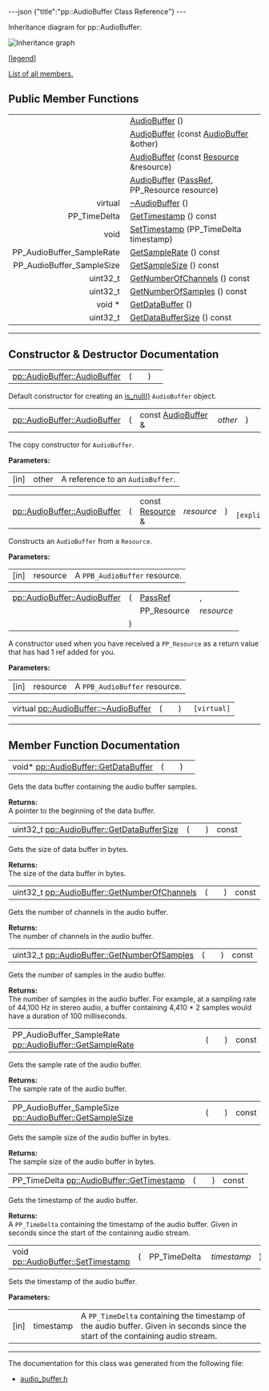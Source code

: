 ---json {"title":"pp::AudioBuffer Class Reference"} ---

Inheritance diagram for pp::AudioBuffer:

![Inheritance graph](/docs/native-client/pepper_beta/cpp/classpp_1_1_audio_buffer__inherit__graph.png)

<span class="legend">\[[legend](/docs/native-client/pepper_beta/cpp/graph_legend/)\]</span>

[List of all members.](/docs/native-client/pepper_beta/cpp/classpp_1_1_audio_buffer-members/)

Public Member Functions
-----------------------

<table><tbody><tr class="odd"><td style="text-align: right;"> </td><td><a href="/docs/native-client/pepper_beta/cpp/classpp_1_1_audio_buffer#ae5a21e1df405d530d9280de36791dbbf" class="el">AudioBuffer</a> ()</td></tr><tr class="even"><td style="text-align: right;"> </td><td><a href="/docs/native-client/pepper_beta/cpp/classpp_1_1_audio_buffer#a8f51aeb6d98ff9d926ee1e2fcee4f712" class="el">AudioBuffer</a> (const <a href="/docs/native-client/pepper_beta/cpp/classpp_1_1_audio_buffer/" class="el">AudioBuffer</a> &amp;other)</td></tr><tr class="odd"><td style="text-align: right;"> </td><td><a href="/docs/native-client/pepper_beta/cpp/classpp_1_1_audio_buffer#a96db6e6a05eb834ed8b04ef8c3f6647a" class="el">AudioBuffer</a> (const <a href="/docs/native-client/pepper_beta/cpp/classpp_1_1_resource/" class="el">Resource</a> &amp;resource)</td></tr><tr class="even"><td style="text-align: right;"> </td><td><a href="/docs/native-client/pepper_beta/cpp/classpp_1_1_audio_buffer#ad80595164aba1e9fbe1ccc71793c48f9" class="el">AudioBuffer</a> (<a href="/docs/native-client/pepper_beta/cpp/namespacepp#a339083c1beec620267bf8b3c55decaa5" class="el">PassRef</a>, PP_Resource resource)</td></tr><tr class="odd"><td style="text-align: right;">virtual </td><td><a href="/docs/native-client/pepper_beta/cpp/classpp_1_1_audio_buffer#aa47da494df014dd6dba16053f914ce34" class="el">~AudioBuffer</a> ()</td></tr><tr class="even"><td style="text-align: right;">PP_TimeDelta </td><td><a href="/docs/native-client/pepper_beta/cpp/classpp_1_1_audio_buffer#a08f55c4a972677114bb0c0e1ceb13661" class="el">GetTimestamp</a> () const</td></tr><tr class="odd"><td style="text-align: right;">void </td><td><a href="/docs/native-client/pepper_beta/cpp/classpp_1_1_audio_buffer#a2882ec7147f4efddf3cefc6378f11f78" class="el">SetTimestamp</a> (PP_TimeDelta timestamp)</td></tr><tr class="even"><td style="text-align: right;">PP_AudioBuffer_SampleRate </td><td><a href="/docs/native-client/pepper_beta/cpp/classpp_1_1_audio_buffer#a650c3a1abc424e21fa56997c9d55b76f" class="el">GetSampleRate</a> () const</td></tr><tr class="odd"><td style="text-align: right;">PP_AudioBuffer_SampleSize </td><td><a href="/docs/native-client/pepper_beta/cpp/classpp_1_1_audio_buffer#ac3846435b70b49392dec120716e0cfd5" class="el">GetSampleSize</a> () const</td></tr><tr class="even"><td style="text-align: right;">uint32_t </td><td><a href="/docs/native-client/pepper_beta/cpp/classpp_1_1_audio_buffer#a3061bf5fc031ad6854d2b06ef6f6736a" class="el">GetNumberOfChannels</a> () const</td></tr><tr class="odd"><td style="text-align: right;">uint32_t </td><td><a href="/docs/native-client/pepper_beta/cpp/classpp_1_1_audio_buffer#ad588d83a59d151fb8448ea59f6f9039e" class="el">GetNumberOfSamples</a> () const</td></tr><tr class="even"><td style="text-align: right;">void * </td><td><a href="/docs/native-client/pepper_beta/cpp/classpp_1_1_audio_buffer#aad0cdf64f6fc99ebbad26725ba17df65" class="el">GetDataBuffer</a> ()</td></tr><tr class="odd"><td style="text-align: right;">uint32_t </td><td><a href="/docs/native-client/pepper_beta/cpp/classpp_1_1_audio_buffer#a5548630a163439b2c811ab40d7cd64a0" class="el">GetDataBufferSize</a> () const</td></tr></tbody></table>

------------------------------------------------------------------------

Constructor & Destructor Documentation
--------------------------------------

<span id="ae5a21e1df405d530d9280de36791dbbf" class="anchor" style="margin: 0;"></span>

<table><tbody><tr class="odd"><td><a href="/docs/native-client/pepper_beta/cpp/classpp_1_1_audio_buffer#ae5a21e1df405d530d9280de36791dbbf" class="el">pp::AudioBuffer::AudioBuffer</a></td><td>(</td><td></td><td>)</td><td></td></tr></tbody></table>

Default constructor for creating an <a href="/docs/native-client/pepper_beta/cpp/classpp_1_1_resource#a859068e34cdc2dc0b78754c255323aa9" class="el" title="This functions determines if this resource is invalid or uninitialized.">is_null()</a> `AudioBuffer` object.

<span id="a8f51aeb6d98ff9d926ee1e2fcee4f712" class="anchor" style="margin: 0;"></span>

<table><tbody><tr class="odd"><td><a href="/docs/native-client/pepper_beta/cpp/classpp_1_1_audio_buffer#ae5a21e1df405d530d9280de36791dbbf" class="el">pp::AudioBuffer::AudioBuffer</a></td><td>(</td><td>const <a href="/docs/native-client/pepper_beta/cpp/classpp_1_1_audio_buffer/" class="el">AudioBuffer</a> &amp; </td><td><em>other</em></td><td>)</td><td></td></tr></tbody></table>

The copy constructor for `AudioBuffer`.

**Parameters:**  
<table><tbody><tr class="odd"><td>[in]</td><td>other</td><td>A reference to an <code>AudioBuffer</code>.</td></tr></tbody></table>

<span id="a96db6e6a05eb834ed8b04ef8c3f6647a" class="anchor" style="margin: 0;"></span>

<table><tbody><tr class="odd"><td><a href="/docs/native-client/pepper_beta/cpp/classpp_1_1_audio_buffer#ae5a21e1df405d530d9280de36791dbbf" class="el">pp::AudioBuffer::AudioBuffer</a></td><td>(</td><td>const <a href="/docs/native-client/pepper_beta/cpp/classpp_1_1_resource/" class="el">Resource</a> &amp; </td><td><em>resource</em></td><td>)</td><td><code> [explicit]</code></td></tr></tbody></table>

Constructs an `AudioBuffer` from a `Resource`.

**Parameters:**  
<table><tbody><tr class="odd"><td>[in]</td><td>resource</td><td>A <code>PPB_AudioBuffer</code> resource.</td></tr></tbody></table>

<span id="ad80595164aba1e9fbe1ccc71793c48f9" class="anchor" style="margin: 0;"></span>

<table><tbody><tr class="odd"><td><a href="/docs/native-client/pepper_beta/cpp/classpp_1_1_audio_buffer#ae5a21e1df405d530d9280de36791dbbf" class="el">pp::AudioBuffer::AudioBuffer</a></td><td>(</td><td><a href="/docs/native-client/pepper_beta/cpp/namespacepp#a339083c1beec620267bf8b3c55decaa5" class="el">PassRef</a> </td><td>,</td></tr><tr class="even"><td></td><td></td><td>PP_Resource </td><td><em>resource</em> </td></tr><tr class="odd"><td></td><td>)</td><td></td><td></td></tr></tbody></table>

A constructor used when you have received a `PP_Resource` as a return value that has had 1 ref added for you.

**Parameters:**  
<table><tbody><tr class="odd"><td>[in]</td><td>resource</td><td>A <code>PPB_AudioBuffer</code> resource.</td></tr></tbody></table>

<span id="aa47da494df014dd6dba16053f914ce34" class="anchor" style="margin: 0;"></span>

<table><tbody><tr class="odd"><td>virtual <a href="/docs/native-client/pepper_beta/cpp/classpp_1_1_audio_buffer#aa47da494df014dd6dba16053f914ce34" class="el">pp::AudioBuffer::~AudioBuffer</a></td><td>(</td><td></td><td>)</td><td><code> [virtual]</code></td></tr></tbody></table>

------------------------------------------------------------------------

Member Function Documentation
-----------------------------

<span id="aad0cdf64f6fc99ebbad26725ba17df65" class="anchor" style="margin: 0;"></span>

<table><tbody><tr class="odd"><td>void* <a href="/docs/native-client/pepper_beta/cpp/classpp_1_1_audio_buffer#aad0cdf64f6fc99ebbad26725ba17df65" class="el">pp::AudioBuffer::GetDataBuffer</a></td><td>(</td><td></td><td>)</td><td></td></tr></tbody></table>

Gets the data buffer containing the audio buffer samples.

**Returns:**  
A pointer to the beginning of the data buffer.

<span id="a5548630a163439b2c811ab40d7cd64a0" class="anchor" style="margin: 0;"></span>

<table><tbody><tr class="odd"><td>uint32_t <a href="/docs/native-client/pepper_beta/cpp/classpp_1_1_audio_buffer#a5548630a163439b2c811ab40d7cd64a0" class="el">pp::AudioBuffer::GetDataBufferSize</a></td><td>(</td><td></td><td>)</td><td>const</td></tr></tbody></table>

Gets the size of data buffer in bytes.

**Returns:**  
The size of the data buffer in bytes.

<span id="a3061bf5fc031ad6854d2b06ef6f6736a" class="anchor" style="margin: 0;"></span>

<table><tbody><tr class="odd"><td>uint32_t <a href="/docs/native-client/pepper_beta/cpp/classpp_1_1_audio_buffer#a3061bf5fc031ad6854d2b06ef6f6736a" class="el">pp::AudioBuffer::GetNumberOfChannels</a></td><td>(</td><td></td><td>)</td><td>const</td></tr></tbody></table>

Gets the number of channels in the audio buffer.

**Returns:**  
The number of channels in the audio buffer.

<span id="ad588d83a59d151fb8448ea59f6f9039e" class="anchor" style="margin: 0;"></span>

<table><tbody><tr class="odd"><td>uint32_t <a href="/docs/native-client/pepper_beta/cpp/classpp_1_1_audio_buffer#ad588d83a59d151fb8448ea59f6f9039e" class="el">pp::AudioBuffer::GetNumberOfSamples</a></td><td>(</td><td></td><td>)</td><td>const</td></tr></tbody></table>

Gets the number of samples in the audio buffer.

**Returns:**  
The number of samples in the audio buffer. For example, at a sampling rate of 44,100 Hz in stereo audio, a buffer containing 4,410 \* 2 samples would have a duration of 100 milliseconds.

<span id="a650c3a1abc424e21fa56997c9d55b76f" class="anchor" style="margin: 0;"></span>

<table><tbody><tr class="odd"><td>PP_AudioBuffer_SampleRate <a href="/docs/native-client/pepper_beta/cpp/classpp_1_1_audio_buffer#a650c3a1abc424e21fa56997c9d55b76f" class="el">pp::AudioBuffer::GetSampleRate</a></td><td>(</td><td></td><td>)</td><td>const</td></tr></tbody></table>

Gets the sample rate of the audio buffer.

**Returns:**  
The sample rate of the audio buffer.

<span id="ac3846435b70b49392dec120716e0cfd5" class="anchor" style="margin: 0;"></span>

<table><tbody><tr class="odd"><td>PP_AudioBuffer_SampleSize <a href="/docs/native-client/pepper_beta/cpp/classpp_1_1_audio_buffer#ac3846435b70b49392dec120716e0cfd5" class="el">pp::AudioBuffer::GetSampleSize</a></td><td>(</td><td></td><td>)</td><td>const</td></tr></tbody></table>

Gets the sample size of the audio buffer in bytes.

**Returns:**  
The sample size of the audio buffer in bytes.

<span id="a08f55c4a972677114bb0c0e1ceb13661" class="anchor" style="margin: 0;"></span>

<table><tbody><tr class="odd"><td>PP_TimeDelta <a href="/docs/native-client/pepper_beta/cpp/classpp_1_1_audio_buffer#a08f55c4a972677114bb0c0e1ceb13661" class="el">pp::AudioBuffer::GetTimestamp</a></td><td>(</td><td></td><td>)</td><td>const</td></tr></tbody></table>

Gets the timestamp of the audio buffer.

**Returns:**  
A `PP_TimeDelta` containing the timestamp of the audio buffer. Given in seconds since the start of the containing audio stream.

<span id="a2882ec7147f4efddf3cefc6378f11f78" class="anchor" style="margin: 0;"></span>

<table><tbody><tr class="odd"><td>void <a href="/docs/native-client/pepper_beta/cpp/classpp_1_1_audio_buffer#a2882ec7147f4efddf3cefc6378f11f78" class="el">pp::AudioBuffer::SetTimestamp</a></td><td>(</td><td>PP_TimeDelta </td><td><em>timestamp</em></td><td>)</td><td></td></tr></tbody></table>

Sets the timestamp of the audio buffer.

**Parameters:**  
<table><tbody><tr class="odd"><td>[in]</td><td>timestamp</td><td>A <code>PP_TimeDelta</code> containing the timestamp of the audio buffer. Given in seconds since the start of the containing audio stream.</td></tr></tbody></table>

------------------------------------------------------------------------

The documentation for this class was generated from the following file:

-   <a href="/docs/native-client/pepper_beta/cpp/audio__buffer_8h/" class="el">audio_buffer.h</a>
